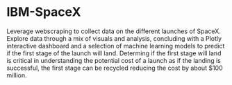 # IBM-SpaceX
Leverage webscraping to collect data on the different launches of SpaceX. Explore data through a mix of visuals and analysis, concluding with a Plotly interactive dashboard and a selection of machine learning models to predict if the first stage of the launch will land. Determing if the first stage will land is critical in understanding the potential cost of a launch as if the landing is successful, the first stage can be recycled reducing the cost by about $100 million.

